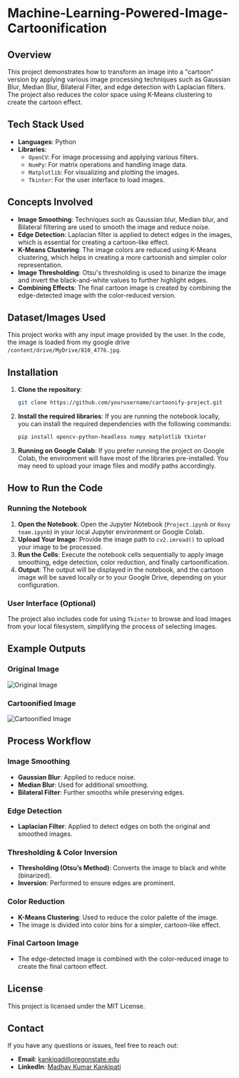 # Machine-Learning-Powered-Image-Cartoonification

## Overview
This project demonstrates how to transform an image into a "cartoon" version by applying various image processing techniques such as Gaussian Blur, Median Blur, Bilateral Filter, and edge detection with Laplacian filters. The project also reduces the color space using K-Means clustering to create the cartoon effect.

## Tech Stack Used
- **Languages**: Python
- **Libraries**: 
  - `OpenCV`: For image processing and applying various filters.
  - `NumPy`: For matrix operations and handling image data.
  - `Matplotlib`: For visualizing and plotting the images.
  - `Tkinter`: For the user interface to load images.

## Concepts Involved
- **Image Smoothing**: Techniques such as Gaussian blur, Median blur, and Bilateral filtering are used to smooth the image and reduce noise.
- **Edge Detection**: Laplacian filter is applied to detect edges in the images, which is essential for creating a cartoon-like effect.
- **K-Means Clustering**: The image colors are reduced using K-Means clustering, which helps in creating a more cartoonish and simpler color representation.
- **Image Thresholding**: Otsu's thresholding is used to binarize the image and invert the black-and-white values to further highlight edges.
- **Combining Effects**: The final cartoon image is created by combining the edge-detected image with the color-reduced version.

## Dataset/Images Used
This project works with any input image provided by the user. In the code, the image is loaded from my google drive `/content/drive/MyDrive/810_4776.jpg`.

## Installation

1. **Clone the repository**:
   ```bash
   git clone https://github.com/yourusername/cartoonify-project.git

2. **Install the required libraries**:
   If you are running the notebook locally, you can install the required dependencies with the following commands:
   ```bash
   pip install opencv-python-headless numpy matplotlib tkinter
3. **Running on Google Colab**: 
   If you prefer running the project on Google Colab, the environment will have most of the libraries pre-installed. You may need to upload your image files and modify paths accordingly.

## How to Run the Code

### Running the Notebook
1. **Open the Notebook**: Open the Jupyter Notebook (`Project.ipynb` or `Rosy team.ipynb`) in your local Jupyter environment or Google Colab.
2. **Upload Your Image**: Provide the image path to `cv2.imread()` to upload your image to be processed.
3. **Run the Cells**: Execute the notebook cells sequentially to apply image smoothing, edge detection, color reduction, and finally cartoonification.
4. **Output**: The output will be displayed in the notebook, and the cartoon image will be saved locally or to your Google Drive, depending on your configuration.

### User Interface (Optional)
The project also includes code for using `Tkinter` to browse and load images from your local filesystem, simplifying the process of selecting images.

## Example Outputs

### Original Image
![Original Image](original_image.jpg)

### Cartoonified Image
![Cartoonified Image](cartoonified_image.jpeg)

## Process Workflow

### Image Smoothing
- **Gaussian Blur**: Applied to reduce noise.
- **Median Blur**: Used for additional smoothing.
- **Bilateral Filter**: Further smooths while preserving edges.

### Edge Detection
- **Laplacian Filter**: Applied to detect edges on both the original and smoothed images.

### Thresholding & Color Inversion
- **Thresholding (Otsu’s Method)**: Converts the image to black and white (binarized).
- **Inversion**: Performed to ensure edges are prominent.

### Color Reduction
- **K-Means Clustering**: Used to reduce the color palette of the image.
- The image is divided into color bins for a simpler, cartoon-like effect.

### Final Cartoon Image
- The edge-detected image is combined with the color-reduced image to create the final cartoon effect.

## License
This project is licensed under the MIT License.

## Contact
If you have any questions or issues, feel free to reach out:
- **Email**: kankipad@oregonstate.edu
- **LinkedIn**: [Madhav Kumar Kankipati](https://www.linkedin.com/in/madhav-kumar-kankipati-49293a182/)
